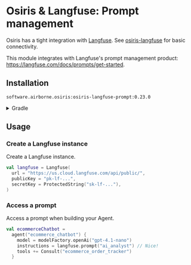 # Osiris & Langfuse: Prompt management

Osiris has a tight integration with [Langfuse](https://langfuse.com/).
See [osiris-langfuse](../) for basic connectivity.

This module integrates with Langfuse's prompt management product:
https://langfuse.com/docs/prompts/get-started.

## Installation

`software.airborne.osiris:osiris-langfuse-prompt:0.23.0`

<details>

<summary>Gradle</summary>

```kotlin
plugins {
  id("com.google.cloud.artifactregistry.gradle-plugin")
}

repositories {
  maven {
    url = uri("artifactregistry://us-central1-maven.pkg.dev/airborne-software/maven")
  }
}

dependencies {
  implementation("software.airborne.osiris:osiris-langfuse:0.23.0")
  implementation("software.airborne.osiris:osiris-langfuse-prompt:0.23.0")

  /**
   * Also include the following,
   * assuming you're using the agentic framework.
   */
  implementation("software.airborne.osiris:osiris-agentic:0.23.0") 
}
```

</details>

## Usage

### Create a Langfuse instance

Create a Langfuse instance.

```kotlin
val langfuse = Langfuse(
  url = "https://us.cloud.langfuse.com/api/public/",
  publicKey = "pk-lf-...",
  secretKey = ProtectedString("sk-lf-..."),
)
```

### Access a prompt

Access a prompt when building your Agent.

```kotlin
val ecommerceChatbot =
  agent("ecommerce_chatbot") {
    model = modelFactory.openAi("gpt-4.1-nano")
    instructions = langfuse.prompt("ai_analyst") // Nice!
    tools += Consult("ecommerce_order_tracker")
  }
```
